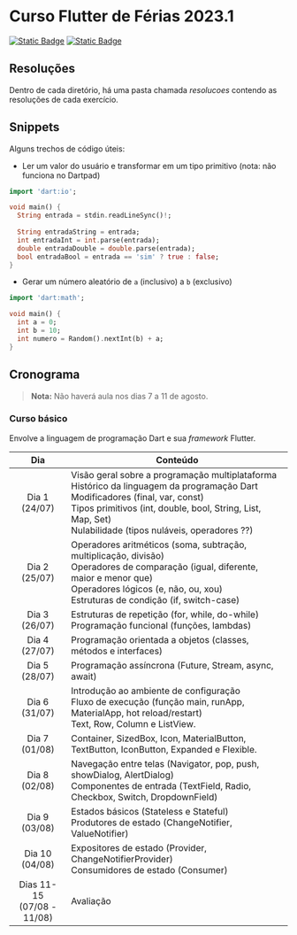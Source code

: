 # Curso Flutter de Férias 2023.1

[![Static Badge](https://img.shields.io/badge/sheets-repositórios-green?logo=googlesheets)](https://docs.google.com/spreadsheets/d/1LAPNtiIgmNhob_3M7Y3KR9olXNErpOao5mIVpSd6FvQ/edit?usp=sharing)
[![Static Badge](https://img.shields.io/badge/dart-dartpad-blue?logo=dart)](https://dartpad.dev)

## Resoluções

Dentro de cada diretório, há uma pasta chamada *resolucoes* contendo as resoluções de cada exercício. 

## Snippets

Alguns trechos de código úteis:

- Ler um valor do usuário e transformar em um tipo primitivo (nota: não funciona no Dartpad)

```dart
import 'dart:io';

void main() {
  String entrada = stdin.readLineSync()!;
  
  String entradaString = entrada;
  int entradaInt = int.parse(entrada);
  double entradaDouble = double.parse(entrada);
  bool entradaBool = entrada == 'sim' ? true : false;
}
```

- Gerar um número aleatório de `a` (inclusivo) a `b` (exclusivo)

```dart
import 'dart:math';

void main() {
  int a = 0;
  int b = 10;
  int numero = Random().nextInt(b) + a;
}
```

## Cronograma

> **Nota:** Não haverá aula nos dias 7 a 11 de agosto.

### Curso básico

Envolve a linguagem de programação Dart e sua *framework* Flutter.

| Dia                          | Conteúdo                                                                                                                                                                                                                                           |
|:----------------------------:|----------------------------------------------------------------------------------------------------------------------------------------------------------------------------------------------------------------------------------------------------|
|       Dia 1<br>(24/07)       | Visão geral sobre a programação multiplataforma<br>Histórico da linguagem da programação Dart<br>Modificadores (final, var, const)<br>Tipos primitivos (int, double, bool, String, List, Map, Set)<br>Nulabilidade (tipos nuláveis, operadores ??) |
|       Dia 2<br>(25/07)       | Operadores aritméticos (soma, subtração, multiplicação, divisão)<br>Operadores de comparação (igual, diferente, maior e menor que)<br>Operadores lógicos (e, não, ou, xou)<br>Estruturas de condição (if, switch-case)                             |
|       Dia 3<br>(26/07)       | Estruturas de repetição (for, while, do-while)<br>Programação funcional (funções, lambdas)                                                                                                                                                         |
|       Dia 4<br>(27/07)       | Programação orientada a objetos (classes, métodos e interfaces)                                                                                                                                                                                    |
|       Dia 5<br>(28/07)       | Programação assíncrona (Future, Stream, async, await)                                                                                                                                                                                              |
|       Dia 6<br>(31/07)       | Introdução ao ambiente de configuração<br>Fluxo de execução (função main, runApp, MaterialApp, hot reload/restart)<br>Text, Row, Column e ListView.                                                                                                |
|       Dia 7<br>(01/08)       | Container, SizedBox, Icon, MaterialButton, TextButton, IconButton, Expanded e Flexible.                                                                                                                                                            |
|       Dia 8<br>(02/08)       | Navegação entre telas (Navigator, pop, push, showDialog, AlertDialog)<br>Componentes de entrada (TextField, Radio, Checkbox, Switch, DropdownField)                                                                                                |
|       Dia 9<br>(03/08)       | Estados básicos (Stateless e Stateful)<br>Produtores de estado (ChangeNotifier, ValueNotifier)                                                                                                                                                     |
|       Dia 10<br>(04/08)      | Expositores de estado (Provider, ChangeNotifierProvider)<br>Consumidores de estado (Consumer)                                                                                                                                                      |
|       Dias 11-15<br>(07/08 - 11/08)      | Avaliação                                                                                                                               
